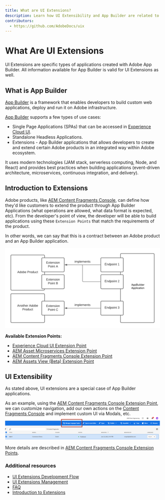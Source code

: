 ```yaml
---
title: What are UI Extensions?
description: Learn how UI Extensibility and App Builder are related to each other
contributors:
  - https://github.com/AdobeDocs/uix
---
```

# What Are UI Extensions

UI Extensions are specific types of applications created with Adobe App Builder. All information available for App Builder is valid for UI Extensions as well. 

## What is App Builder
[App Builder](https://developer.adobe.com/app-builder/docs/overview/) is a framework that enables developers to build custom web applications, deploy and run it on Adobe infrastructure.

[App Builder](https://developer.adobe.com/app-builder/docs/overview/) supports a few types of use cases:
- Single Page Applications (SPAs) that can be accessed in [Experience Cloud UI](https://experience.adobe.com/).
- Standalone Headless Applications.
- Extensions - App Builder applications that allows developers to create and extend certain Adobe products in an integrated way within Adobe ecosystem.

It uses modern technologies (JAM stack, serverless computing, Node, and React) and provides best practices when building applications (event-driven architecture, microservices, continuous integration, and delivery).


## Introduction to Extensions
Adobe products, like [AEM Content Fragments Console](../../services/aem-cf-console-admin), can define how they'd like customers to extend the product through App Builder Applications (what operations are allowed, what data format is expected, etc).
From the developer's point of view, the developer will be able to build applications using these `Extension Points` that match the requirements of the product.

In other words, we can say that this is a contract between an Adobe product and an App Builder application.

![Extensions](extensions.png)

**Available Extension Points:**

- [Experience Cloud UI Extension Point](https://developer.adobe.com/app-builder/docs/guides/extensions/#experience-cloud-ui-extension-point)
- [AEM Asset Microservices Extension Point](https://developer.adobe.com/app-builder/docs/guides/extensions/#aem-asset-microservices-extension-point)
- [AEM Content Fragments Console Extension Point](../../services/aem-cf-console-admin/api)
- [AEM Assets View (Beta) Extension Point](../../services/aem-assets-view/api)

## UI Extensibility

As stated above, UI extensions are a special case of App Builder applications.

As an example, using the [AEM Content Fragments Console Extension Point](../../services/aem-cf-console-admin/api), we can customize navigation, add our own actions on the [Content Fragments Console](../../services/aem-cf-console-admin) and implement custom UI via Modals, etc.
![UI Extensibility in AEM Content Fragments Console](published-extension.png)

More details are described in [AEM Content Fragments Console Extension Points](../../services/aem-cf-console-admin/api).
     
### Additional resources
- [UI Extensions Development Flow](../../guides/development-flow)
- [UI Extensions Management](../../guides/publication)
- [FAQ](../../overview/faq)
- [Introduction to Extensions](https://developer.adobe.com/app-builder/docs/guides/extensions/)
